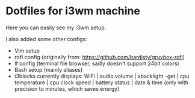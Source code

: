 # Dotfiles for i3wm machine

Here you can easily see my i3wm setup.

I also added some other configs:
- Vim setup
- rofi config (originally from: https://github.com/bardisty/gruvbox-rofi)
- lf config (terminal file browser, sadly doesn't support 24bit colors)
- Bash setup (mainly aliases)
- i3blocks currently displays: 
        WiFi | audio volume | xbacklight -get | cpu temperature | cpu clock speed | battery status | date & time (only with precision to minutes, which saves energy)
